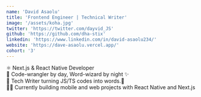 ```yaml
---
name: 'David Asaolu'
title: 'Frontend Engineer | Technical Writer'
image: '/assets/koha.jpg'
twitter: 'https://twitter.com/dayvid_JS'
github: 'https://github.com/dha-stix'
linkedin: 'https://www.linkedin.com/in/david-asaolu234/'
website: 'https://dave-asaolu.vercel.app/'
cohort: '3'
---
```


<div>
  ⚛️ Next.js & React Native Developer <br/>
  👻 Code-wrangler by day, Word-wizard by night ✨ <br/>
  💜 Tech Writer turning JS/TS codes into words.💎 
</div>

<div class="mt-4">
  🏄‍♀️ Currently building mobile and web projects with React Native and Next.js
</div>
